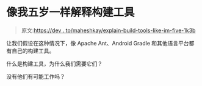 # 像我五岁一样解释构建工具

> 原文:[https://dev . to/maheshkay/explain-build-tools-like-im-five-1k3b](https://dev.to/maheshkay/explain-build-tools-like-im-five-1k3b)

让我们假设在这种情况下，像 Apache Ant、Android Gradle 和其他语言平台都有自己的构建工具。

什么是构建工具，为什么我们需要它们？

没有他们有可能工作吗？